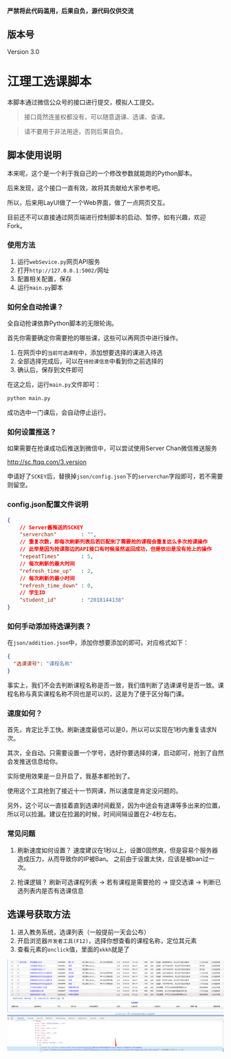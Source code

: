 **严禁将此代码滥用，后果自负，源代码仅供交流**
## 版本号
Version 3.0

# 江理工选课脚本
本脚本通过微信公众号的接口进行提交，模拟人工提交。

> 接口竟然连鉴权都没有，可以随意退课、选课、查课。

> 请不要用于非法用途，否则后果自负。

## 脚本使用说明
本来呢，这个是一个利于我自己的一个修改参数就能跑的Python脚本。

后来发现，这个接口一直有效，故将其贡献给大家参考吧。

所以，后来用LayUI做了一个Web界面，做了一点网页交互。

目前还不可以直接通过网页端进行控制脚本的启动、暂停，如有兴趣，欢迎Fork。

### 使用方法
1. 运行`webSevice.py`网页API服务
2. 打开`http://127.0.0.1:5002/`网址
3. 配置相关配置，保存
4. 运行`main.py`脚本

### 如何全自动抢课？
全自动抢课依靠Python脚本的无限轮询。

首先你需要确定你需要抢的哪些课，这些可以再网页中进行操作。

1. 在网页中的`当前可选课程`中，添加想要选择的课进入待选
2. 全部选择完成后，可以在`待抢课信息`中看到你之前选择的
3. 确认后，保存到文件即可

在这之后，运行`main.py`文件即可：
```python
python main.py
```
成功选中一门课后，会自动停止运行。

### 如何设置推送？
如果需要在抢课成功后推送到微信中，可以尝试使用Server Chan微信推送服务

http://sc.ftqq.com/3.version

申请好了`SCKEY`后，替换掉`json/config.json`下的`serverchan`字段即可，若不需要则留空。

### config.json配置文件说明
```json
{
    // Server酱推送的SCKEY
    "serverchan"        : "",
    // 重复次数，即每次刷新列表后若匹配到了需要抢的课程会重复这么多次抢课操作
    // 此举是因为抢课那边的API接口有时候虽然返回成功，但是依旧是没有抢上的操作
    "repeatTimes"       : 5,
    // 每次刷新的最大时间
    "refresh_time_up"   : 2,
    // 每次刷新的最小时间
    "refresh_time_down" : 0,
    // 学生ID
    "student_id"        : "2018144138"
}
```

### 如何手动添加待选课列表？
在`json/addition.json`中，添加你想要添加的即可。对应格式如下：
```json
{
  "选课课号": "课程名称"
}
```
事实上，我们不会去判断课程名称是否一致，我们值判断了选课课号是否一致。课程名称与真实课程名称不同也是可以的，这是为了便于区分每门课。


### 速度如何？
首先，肯定比手工快。刷新速度最低可以是0，所以可以实现在1秒内重复请求N次。

其次，全自动。只需要设置一个学号，选好你要选择的课，启动即可，抢到了自然会发推送信息给你。

实际使用效果是一旦开启了，我基本都抢到了。

使用这个工具抢到了接近十一节网课，所以速度是肯定没问题的。

另外，这个可以一直挂着直到选课时间截至，因为中途会有退课等多出来的位置，所以可以捡漏。建议在捡漏的时候，时间间隔设置在2-4秒左右。

### 常见问题
1. 刷新速度如何设置？
速度建议在1秒以上，设置0固然爽，但是容易个服务器造成压力，从而导致你的IP被Ban。
之前由于设置太快，应该是被ban过一次。

2. 抢课逻辑？
刷新可选课程列表 -> 若有课程是需要抢的 -> 提交选课 -> 判断已选列表内是否有选课信息


## 选课号获取方法

1. 进入教务系统，选课列表（一般提前一天会公布）
2. 开启浏览器`开发者工具(F12)`，选择你想查看的课程名称，定位其元素
3. 查看元素的`onclick`值，里面的`xkkh`就是了

![image-20200408222825539](img/image-20200408222825539.png)
